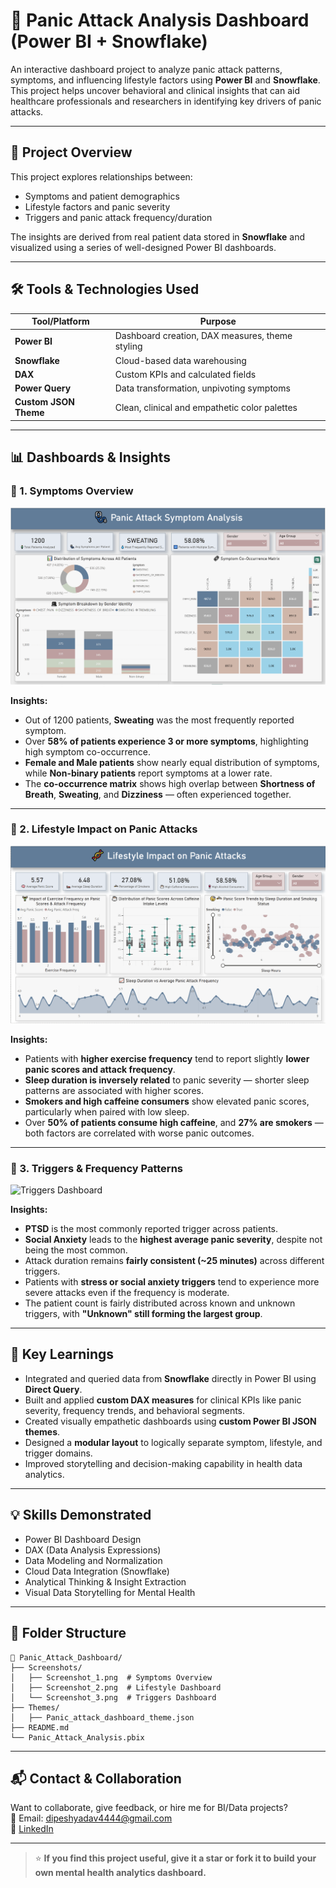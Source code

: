 # 🧠 Panic Attack Analysis Dashboard (Power BI + Snowflake)

An interactive dashboard project to analyze panic attack patterns, symptoms, and influencing lifestyle factors using **Power BI** and **Snowflake**. This project helps uncover behavioral and clinical insights that can aid healthcare professionals and researchers in identifying key drivers of panic attacks.

---

## 📌 Project Overview

This project explores relationships between:
- Symptoms and patient demographics
- Lifestyle factors and panic severity
- Triggers and panic attack frequency/duration

The insights are derived from real patient data stored in **Snowflake** and visualized using a series of well-designed Power BI dashboards.

---

## 🛠️ Tools & Technologies Used

| Tool/Platform | Purpose |
|---------------|---------|
| **Power BI** | Dashboard creation, DAX measures, theme styling |
| **Snowflake** | Cloud-based data warehousing |
| **DAX** | Custom KPIs and calculated fields |
| **Power Query** | Data transformation, unpivoting symptoms |
| **Custom JSON Theme** | Clean, clinical and empathetic color palettes |

---

## 📊 Dashboards & Insights

### 🔹 1. **Symptoms Overview**

![Symptoms Overview Dashboard](./screenshots/Screenshot_1.png)

**Insights:**
- Out of 1200 patients, **Sweating** was the most frequently reported symptom.
- Over **58% of patients experience 3 or more symptoms**, highlighting high symptom co-occurrence.
- **Female and Male patients** show nearly equal distribution of symptoms, while **Non-binary patients** report symptoms at a lower rate.
- The **co-occurrence matrix** shows high overlap between **Shortness of Breath**, **Sweating**, and **Dizziness** — often experienced together.

---

### 🔹 2. **Lifestyle Impact on Panic Attacks**

![Lifestyle Dashboard](./screenshots/Screenshot_2.png)

**Insights:**
- Patients with **higher exercise frequency** tend to report slightly **lower panic scores and attack frequency**.
- **Sleep duration is inversely related** to panic severity — shorter sleep patterns are associated with higher scores.
- **Smokers and high caffeine consumers** show elevated panic scores, particularly when paired with low sleep.
- Over **50% of patients consume high caffeine**, and **27% are smokers** — both factors are correlated with worse panic outcomes.

---

### 🔹 3. **Triggers & Frequency Patterns**

![Triggers Dashboard](./path/to/Screenshot_3.png)

**Insights:**
- **PTSD** is the most commonly reported trigger across patients.
- **Social Anxiety** leads to the **highest average panic severity**, despite not being the most common.
- Attack duration remains **fairly consistent (~25 minutes)** across different triggers.
- Patients with **stress or social anxiety triggers** tend to experience more severe attacks even if the frequency is moderate.
- The patient count is fairly distributed across known and unknown triggers, with **"Unknown" still forming the largest group**.

---

## 🧠 Key Learnings

- Integrated and queried data from **Snowflake** directly in Power BI using **Direct Query**.
- Built and applied **custom DAX measures** for clinical KPIs like panic severity, frequency trends, and behavioral segments.
- Created visually empathetic dashboards using **custom Power BI JSON themes**.
- Designed a **modular layout** to logically separate symptom, lifestyle, and trigger domains.
- Improved storytelling and decision-making capability in health data analytics.

---

## 💡 Skills Demonstrated

- Power BI Dashboard Design  
- DAX (Data Analysis Expressions)  
- Data Modeling and Normalization  
- Cloud Data Integration (Snowflake)  
- Analytical Thinking & Insight Extraction  
- Visual Data Storytelling for Mental Health  

---

## 📁 Folder Structure

```
📁 Panic_Attack_Dashboard/
├── Screenshots/
│   ├── Screenshot_1.png  # Symptoms Overview
│   ├── Screenshot_2.png  # Lifestyle Dashboard
│   └── Screenshot_3.png  # Triggers Dashboard
├── Themes/
│   ├── Panic_attack_dashboard_theme.json
├── README.md
└── Panic_Attack_Analysis.pbix
```

---

## 📬 Contact & Collaboration

Want to collaborate, give feedback, or hire me for BI/Data projects?  
📧 Email: dipeshyadav4444@gmail.com  
🔗 [LinkedIn](https://www.linkedin.com/in/dipesh-yadav-datascientist/)

---

> ⭐ **If you find this project useful, give it a star or fork it to build your own mental health analytics dashboard.**
